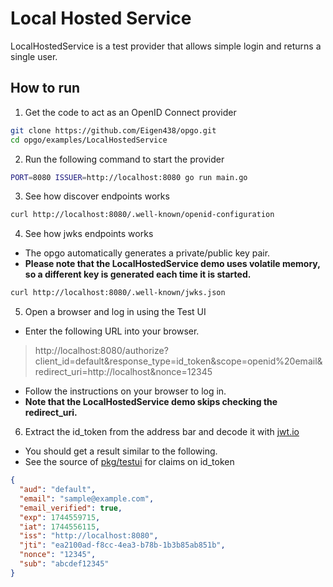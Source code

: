 # Local Hosted Service

LocalHostedService is a test provider that allows simple login and returns a single user.

## How to run

1. Get the code to act as an OpenID Connect provider

```sh
git clone https://github.com/Eigen438/opgo.git
cd opgo/examples/LocalHostedService
```

2. Run the following command to start the provider

```sh
PORT=8080 ISSUER=http://localhost:8080 go run main.go
```

3. See how discover endpoints works
```sh
curl http://localhost:8080/.well-known/openid-configuration
```

4. See how jwks endpoints works
 - The opgo automatically generates a private/public key pair.
 - **Please note that the LocalHostedService demo uses volatile memory, so a different key is generated each time it is started.**

```sh
curl http://localhost:8080/.well-known/jwks.json
```

5. Open a browser and log in using the Test UI
 - Enter the following URL into your browser.
> http://localhost:8080/authorize?client_id=default&response_type=id_token&scope=openid%20email&redirect_uri=http://localhost&nonce=12345
 - Follow the instructions on your browser to log in.
 - **Note that the LocalHostedService demo skips checking the redirect_uri.**

6. Extract the id_token from the address bar and decode it with [jwt.io](https://jwt.io/)
 - You should get a result similar to the following.
 - See the source of [pkg/testui](../../pkg/testui) for claims on id_token
```json
{
  "aud": "default",
  "email": "sample@example.com",
  "email_verified": true,
  "exp": 1744559715,
  "iat": 1744556115,
  "iss": "http://localhost:8080",
  "jti": "ea2100ad-f8cc-4ea3-b78b-1b3b85ab851b",
  "nonce": "12345",
  "sub": "abcdef12345"
}
```